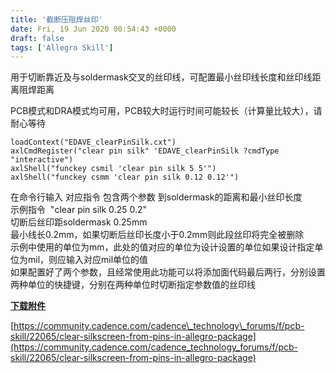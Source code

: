 ```yaml
---
title: '截断压阻焊丝印'
date: Fri, 19 Jun 2020 00:54:43 +0000
draft: false
tags: ['Allegro Skill']
---
```


用于切断靠近及与soldermask交叉的丝印线，可配置最小丝印线长度和丝印线距离阻焊距离

PCB模式和DRA模式均可用，PCB较大时运行时间可能较长（计算量比较大），请耐心等待

```
loadContext("EDAVE_clearPinSilk.cxt")
axlCmdRegister("clear pin silk" 'EDAVE_clearPinSilk ?cmdType "interactive")
axlShell("funckey csmil 'clear pin silk 5 5'")
axlShell("funckey csmm 'clear pin silk 0.12 0.12'")
```

在命令行输入 对应指令 包含两个参数 到soldermask的距离和最小丝印长度  
示例指令  "clear pin silk 0.25 0.2"  
切断后丝印距soldermask 0.25mm  
最小线长0.2mm，如果切断后丝印长度小于0.2mm则此段丝印将完全被删除  
示例中使用的单位为mm，此处的值对应的单位为设计设置的单位如果设计指定单位为mil，则应输入对应mil单位的值  
如果配置好了两个参数，且经常使用此功能可以将添加面代码最后两行，分别设置两种单位的快捷键，分别在两种单位时切断指定参数值的丝印线

[**下载附件**](http://a1024.synology.me:222/images/blog2022/clearPinSilk.zip)

[https://community.cadence.com/cadence\_technology\_forums/f/pcb-skill/22065/clear-silkscreen-from-pins-in-allegro-package](https://community.cadence.com/cadence_technology_forums/f/pcb-skill/22065/clear-silkscreen-from-pins-in-allegro-package)
